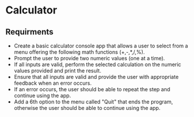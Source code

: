 # Calculator

## Requirments
* Create a basic calculator console app that allows a user to select from a menu offering the following math functions (+,-,*,/,%).
* Prompt the user to provide two numeric values (one at a time).
* If all inputs are valid, perform the selected calculation on the numeric values provided and print the result.
* Ensure that all inputs are valid and provide the user with appropriate feedback when an error occurs.
* If an error occurs, the user should be able to repeat the step and continue using the app.
* Add a 6th option to the menu called "Quit" that ends the program, otherwise the user should be able to continue using the app.
